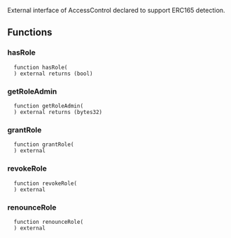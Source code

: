 
External interface of AccessControl declared to support ERC165 detection.

## Functions
### hasRole
```solidity
  function hasRole(
  ) external returns (bool)
```




### getRoleAdmin
```solidity
  function getRoleAdmin(
  ) external returns (bytes32)
```




### grantRole
```solidity
  function grantRole(
  ) external
```




### revokeRole
```solidity
  function revokeRole(
  ) external
```




### renounceRole
```solidity
  function renounceRole(
  ) external
```





